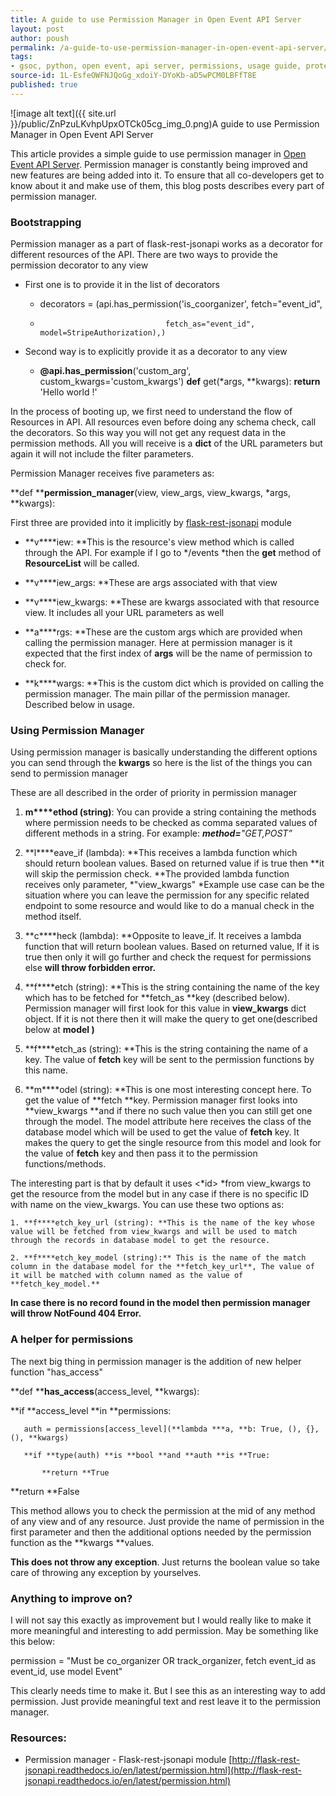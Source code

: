 ```yaml
---
title: A guide to use Permission Manager in Open Event API Server
layout: post
author: poush
permalink: /a-guide-to-use-permission-manager-in-open-event-api-server/
tags:
- gsoc, python, open event, api server, permissions, usage guide, protecting endpoints, python-flask
source-id: 1L-EsfeOWFNJQoGg_xdoiY-DYoKb-aD5wPCM0LBFfT8E
published: true
---
```

![image alt text]({{ site.url }}/public/ZnPzuLKvhpUpxOTCk05cg_img_0.png)A guide to use Permission Manager in Open Event API Server

This article provides a simple guide to use permission manager in [Open Event API Server](http://github.com/fossasia/open-event-orga-server). Permission manager is constantly being improved and new features are being added into it. To ensure that all co-developers get to know about it and make use of them, this blog posts describes every part of permission manager.

### Bootstrapping

Permission manager as a part of flask-rest-jsonapi works as a decorator for different resources of the API. There are two ways to provide the permission decorator to any view

* First one is to provide it in the list of decorators

    * decorators = (api.has_permission('is_coorganizer', fetch="event_id",

    *                                 fetch_as="event_id", model=StripeAuthorization),)

* Second way is to explicitly provide it as a decorator to any view 

    * **@api.has_permission**('custom_arg', custom_kwargs='custom_kwargs')    **def** get(*args, **kwargs):        **return** 'Hello world !'

In the process of booting up, we first need to understand the flow of Resources in API. All resources even before doing any schema check, call the decorators. So this way you will not get any request data in the permission methods. All you will receive is a **dict** of the URL parameters but again it will not include the filter parameters.

Permission Manager receives five parameters as:

**def ****permission_manager**(view, view_args, view_kwargs, *args, **kwargs):

First three are provided into it implicitly by [flask-rest-jsonapi](https://flask-rest-jsonapi.readthedocs.io/) module

* **v****iew: **This is the resource's view method which is called through the API. For example if I go to */events *then the **get** method of **ResourceList** will be called.

* **v****iew_args: **These are args associated with that view

* **v****iew_kwargs: **These are kwargs associated with that resource view. It includes all your URL parameters as well

* **a****rgs: **These are the custom args which are provided when calling the permission manager. Here at permission manager is it expected that the first index of **args** will be the name of permission to check for.

* **k****wargs: **This is the custom dict which is provided on calling the permission manager. The main pillar of the permission manager. Described below in usage.

### Using Permission Manager

Using permission manager is basically understanding the different options you can send through the **kwargs** so here is the list of the things you can send to permission manager

These are all described in the order of priority in permission manager

1. **m****ethod (string)**: You can provide a string containing the methods where permission needs to be checked as comma separated values of different methods in a string.For example: **_method=_***"GET,POST”*

2. **l****eave_if (lambda): **This receives a lambda function which should return boolean values. Based on returned value if is true then **it will skip the permission check. **The provided lambda function receives only parameter, *"view_kwargs" *Example use case can be the situation where you can leave the permission for any specific related endpoint to some resource and would like to do a manual check in the method itself.

3. **c****heck (lambda): **Opposite to leave_if. It receives a lambda function that will return boolean values. Based on returned value, If it is true then only it will go further and check the request for permissions else **will throw forbidden error.**

4. **f****etch (string): **This is the string containing the name of the key which has to be fetched for **fetch_as **key (described below). Permission manager will first look for this value in **view_kwargs** dict object. If it is not there then it will make the query to get one(described below at **model )**

5. **f****etch_as (string): **This is the string containing the name of a key. The value of **fetch** key will be sent to the permission functions by this name.

6. **m****odel (string): **This is one most interesting concept here. To get the value of **fetch **key. Permission manager first looks into **view_kwargs **and if there no such value then you can still get one through the model. The model attribute here receives the class of the database model which will be used to get the value of **fetch** key.It makes the query to get the single resource from this model and look for the value of **fetch** key and then pass it to the permission functions/methods.The interesting part is that by default it uses <*id> *from view_kwargs to get the resource from the model but in any case if there is no specific ID with name <id> on the view_kwargs. You can use these two options as:

    1. **f****etch_key_url (string): **This is the name of the key whose value will be fetched from view_kwargs and will be used to match through the records in database model to get the resource.

    2. **f****etch_key_model (string):** This is the name of the match column in the database model for the **fetch_key_url**, The value of it will be matched with column named as the value of **fetch_key_model.**

**In case there is no record found in the model then permission manager will throw NotFound 404 Error.**

### A helper for permissions

The next big thing in permission manager is the addition of new helper function "has_access"

**def ****has_access**(access_level, **kwargs):

   **if **access_level **in **permissions:

       auth = permissions[access_level](**lambda ***a, **b: True, (), {}, (), **kwargs)

       **if **type(auth) **is **bool **and **auth **is **True:

           **return **True

   **return **False

This method allows you to check the permission at the mid of any method of any view and of any resource. Just provide the name of permission in the first parameter and then the additional options needed by the permission function as the **kwargs **values.

**This does not throw any exception**. Just returns the boolean value so take care of throwing any exception by yourselves.

### Anything to improve on?

I will not say this exactly as improvement but I would really like to make it more meaningful and interesting to add permission. May be something like this below:

permission = "Must be co_organizer OR track_organizer, fetch event_id as event_id, use model Event"

This clearly needs time to make it. But I see this as an interesting way to add permission. Just provide meaningful text and rest leave it to the permission manager.

### Resources:

* Permission manager - Flask-rest-jsonapi module[http://flask-rest-jsonapi.readthedocs.io/en/latest/permission.html](http://flask-rest-jsonapi.readthedocs.io/en/latest/permission.html)

